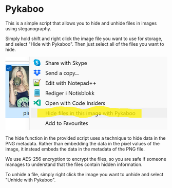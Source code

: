 # Pykaboo

This is a simple script that allows you to hide and unhide files in images using steganography.

Simply hold shift and right click the image file you
want to use for storage, and select "Hide with Pykaboo". Then just select all of the
files you want to hide.

![alt text](images\image.png)

The hide function in the provided script uses a technique to hide
data in the PNG metadata. Rather than embedding the data in the pixel values
of the image, it instead embeds the data in the metadata of the PNG file.

We use AES-256 encryption to encrypt the files, so you are safe if someone manages to understand that 
the files contain hidden information.

To unhide a file, simply right click the image you want to unhide and select "Unhide with Pykaboo".
